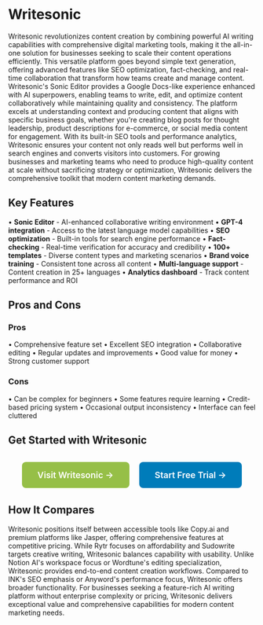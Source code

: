 # Writesonic

Writesonic revolutionizes content creation by combining powerful AI writing capabilities with comprehensive digital marketing tools, making it the all-in-one solution for businesses seeking to scale their content operations efficiently. This versatile platform goes beyond simple text generation, offering advanced features like SEO optimization, fact-checking, and real-time collaboration that transform how teams create and manage content. Writesonic's Sonic Editor provides a Google Docs-like experience enhanced with AI superpowers, enabling teams to write, edit, and optimize content collaboratively while maintaining quality and consistency. The platform excels at understanding context and producing content that aligns with specific business goals, whether you're creating blog posts for thought leadership, product descriptions for e-commerce, or social media content for engagement. With its built-in SEO tools and performance analytics, Writesonic ensures your content not only reads well but performs well in search engines and converts visitors into customers. For growing businesses and marketing teams who need to produce high-quality content at scale without sacrificing strategy or optimization, Writesonic delivers the comprehensive toolkit that modern content marketing demands.

## Key Features

• **Sonic Editor** - AI-enhanced collaborative writing environment
• **GPT-4 integration** - Access to the latest language model capabilities
• **SEO optimization** - Built-in tools for search engine performance
• **Fact-checking** - Real-time verification for accuracy and credibility
• **100+ templates** - Diverse content types and marketing scenarios
• **Brand voice training** - Consistent tone across all content
• **Multi-language support** - Content creation in 25+ languages
• **Analytics dashboard** - Track content performance and ROI

## Pros and Cons

### Pros
• Comprehensive feature set
• Excellent SEO integration
• Collaborative editing
• Regular updates and improvements
• Good value for money
• Strong customer support

### Cons
• Can be complex for beginners
• Some features require learning
• Credit-based pricing system
• Occasional output inconsistency
• Interface can feel cluttered

## Get Started with Writesonic

<div style="text-align: center; margin: 2rem 0;">
  <a href="https://writesonic.com" target="_blank" rel="noopener noreferrer" style="display: inline-block; background: #96BF47; color: white; padding: 1rem 2rem; text-decoration: none; border-radius: 8px; font-weight: 600; font-size: 1.1rem; margin-right: 1rem;">Visit Writesonic →</a>
  <a href="https://writesonic.com/signup" target="_blank" rel="noopener noreferrer" style="display: inline-block; background: #007cba; color: white; padding: 1rem 2rem; text-decoration: none; border-radius: 8px; font-weight: 600; font-size: 1.1rem;">Start Free Trial →</a>
</div>

## How It Compares

Writesonic positions itself between accessible tools like Copy.ai and premium platforms like Jasper, offering comprehensive features at competitive pricing. While Rytr focuses on affordability and Sudowrite targets creative writing, Writesonic balances capability with usability. Unlike Notion AI's workspace focus or Wordtune's editing specialization, Writesonic provides end-to-end content creation workflows. Compared to INK's SEO emphasis or Anyword's performance focus, Writesonic offers broader functionality. For businesses seeking a feature-rich AI writing platform without enterprise complexity or pricing, Writesonic delivers exceptional value and comprehensive capabilities for modern content marketing needs.